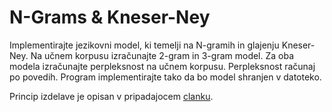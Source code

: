 # N-Grams & Kneser-Ney

Implementirajte jezikovni model, ki temelji na N-gramih in glajenju Kneser-Ney. Na učnem korpusu izračunajte 2-gram in 3-gram model. Za oba modela izračunajte perpleksnost na učnem korpusu. Perpleksnost računaj po povedih. Program implementirajte tako da bo model shranjen v datoteko.

Princip izdelave je opisan v pripadajocem [clanku](ngrams_article.pdf).